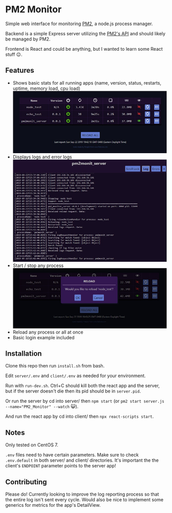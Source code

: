 # PM2 Monitor
Simple web interface for monitoring [PM2](http://pm2.keymetrics.io/), a node.js process manager.

Backend is a simple Express server utilizing the [PM2's API](http://pm2.keymetrics.io/docs/usage/pm2-api/) and should likely be managed by PM2.

Frontend is React and could be anything, but I wanted to learn some React stuff :wink:.

## Features
- Shows basic stats for all running apps (name, version, status, restarts, uptime, memory load, cpu load) ![main](repo_images/pm2_monit_main.jpg)
- Displays logs and error logs
![logs](repo_images/pm2_monit_logs.jpg)
- Start / stop any process
![reload](repo_images/pm2_monit_reload.jpg)
- Reload any process or all at once
- Basic login example included


## Installation
Clone this repo then run `install.sh` from bash.

Edit `server/.env` and `client/.env` as needed for your environment.

Run with `run-dev.sh`. Ctrl+C should kill both the react app and the server, but if the server doesn't die then its pid should be in `server.pid`.

Or run the server by cd into server/ then `npm start` (or `pm2 start server.js --name="PM2_Monitor" --watch` :smiley_cat:).

And run the react app by cd into client/ then `npx react-scripts start`.

## Notes
Only tested on CentOS 7.

`.env` files need to have certain parameters. Make sure to check `.env.default` in both server/ and client/ directories. 
It's important the the client's `ENDPOINT` parameter points to the server app!

## Contributing
Please do! Currently looking to improve the log reporting process so that the entire log isn't sent every cycle. Would also be nice to implement some generics for metrics for the app's DetailView.
